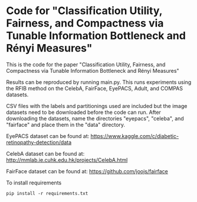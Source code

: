 # Code for "Classification Utility, Fairness, and Compactness via Tunable Information Bottleneck and Rényi Measures"

This is the code for the paper "Classification Utility, Fairness, and Compactness
via Tunable Information Bottleneck and Rényi Measures"

Results can be reproduced by running main.py. This runs experiments using the RFIB method on the CelebA, FairFace, EyePACS, Adult, and COMPAS datasets.

CSV files with the labels and partitionings used are included but the image datasets need to be downloaded before the code can run.
After downloading the datasets, name the directories "eyepacs", "celeba", and "fairface" and place them in the "data" directory.

EyePACS dataset can be found at: https://www.kaggle.com/c/diabetic-retinopathy-detection/data

CelebA dataset can be found at: http://mmlab.ie.cuhk.edu.hk/projects/CelebA.html

FairFace dataset can be found at: https://github.com/joojs/fairface

To install requirements
```
pip install -r requirements.txt
```

